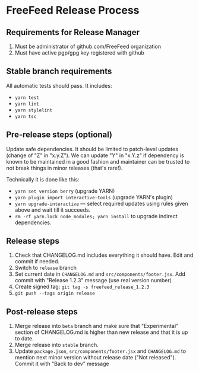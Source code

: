 # FreeFeed Release Process

## Requirements for Release Manager
1. Must be administrator of github.com/FreeFeed organization
2. Must have active pgp/gpg key registered with github

## Stable branch requirements
All automatic tests should pass. It includes:

- `yarn test`
- `yarn lint`
- `yarn stylelint`
- `yarn tsc`

## Pre-release steps (optional)
Update safe dependencies. It should be limited to patch-level updates (change of "Z" in "x.y.Z"). We can update "Y" in "x.Y.z" if dependency is known to be maintained in a good fashion and maintainer can be trusted to not break things in minor releases (that's rare!).

Technically it is done like this:

* `yarn set version berry` (upgrade YARN)
* `yarn plugin import interactive-tools` (upgrade YARN's plugin)
* `yarn upgrade-interactive` — select required updates using rules given above and wait till it succeeds.
* `rm -rf yarn.lock node_modules; yarn install` to upgrade indirect dependencies.

## Release steps
1. Check that CHANGELOG.md includes everything it should have. Edit and commit if needed.
2. Switch to `release` branch
3. Set current date in `CHANGELOG.md` and `src/components/footer.jsx`. Add commit with "Release 1.2.3" message (use real version number)
4. Create signed tag: `git tag -s freefeed_release_1.2.3`
5. `git push --tags origin release`

## Post-release steps
1. Merge release into `beta` branch and make sure that "Experimental" section of CHANGELOG.md is higher than new release and that it is up to date.
2. Merge release into `stable` branch.
3. Update `package.json`, `src/components/footer.jsx` and `CHANGELOG.md` to mention next minor version without release date ("Not released"). Commit it with "Back to dev" message
